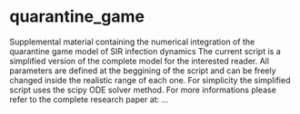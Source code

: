 # quarantine_game
Supplemental material containing the numerical integration of the quarantine game model of SIR infection dynamics
The current script is a simplified version of the complete model for the interested reader.
All parameters are defined at the beggining of the script and can be freely changed inside the realistic range of each one.
For simplicity the simplified script uses the scipy ODE solver method.
For more informations please refer to the complete research paper at: ...
